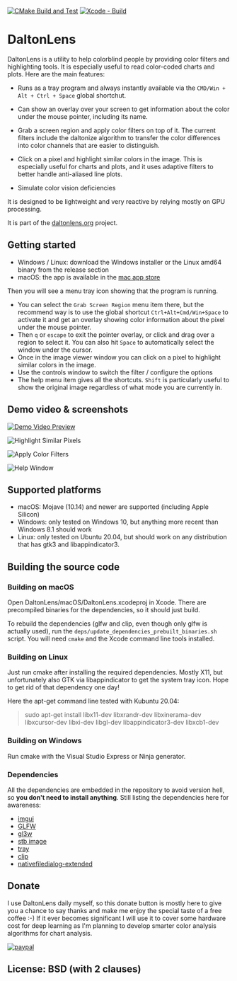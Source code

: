 [![CMake Build and Test](https://github.com/DaltonLens/DaltonLens/actions/workflows/cmake_build_and_test.yml/badge.svg)](https://github.com/DaltonLens/DaltonLens/actions/workflows/cmake_build_and_test.yml)
[![Xcode - Build](https://github.com/DaltonLens/DaltonLens/actions/workflows/xcode.yml/badge.svg)](https://github.com/DaltonLens/DaltonLens/actions/workflows/xcode.yml)

# DaltonLens

DaltonLens is a utility to help colorblind people by providing color filters and highlighting tools. It is especially useful to read color-coded charts and plots. Here are the main features:

- Runs as a tray program and always instantly available via the `CMD/Win + Alt + Ctrl + Space` global shortchut.

- Can show an overlay over your screen to get information about the color under the mouse pointer, including its name.

- Grab a screen region and apply color filters on top of it. The current filters include the daltonize algorithm to transfer the color differences into color channels that are easier to distinguish.

- Click on a pixel and highlight similar colors in the image. This is especially useful for charts and plots, and it uses adaptive filters to better handle anti-aliased line plots.

- Simulate color vision deficiencies

It is designed to be lightweight and very reactive by relying mostly on GPU processing.

It is part of the [daltonlens.org](https://daltonlens.org) project.

## Getting started

* Windows / Linux: download the Windows installer or the Linux amd64 binary from the release section
* macOS: the app is available in the [mac app store](https://apps.apple.com/us/app/dalton-lens/id1222737651)

Then you will see a menu tray icon showing that the program is running.
* You can select the `Grab Screen Region` menu item there, but the recommend way is to use the global shortcut `Ctrl+Alt+Cmd/Win+Space` to activate it and get an overlay showing color information about the pixel under the mouse pointer.
* Then `q` or `escape` to exit the pointer overlay, or click and drag over a region to select it. You can also hit `Space` to automatically select the window under the cursor.
* Once in the image viewer window you can click on a pixel to highlight similar colors in the image.
* Use the controls window to switch the filter / configure the options
* The help menu item gives all the shortcuts. `Shift` is particularly useful to show the original image regardless of what mode you are currently in.

## Demo video & screenshots

[![Demo Video Preview](https://user-images.githubusercontent.com/541507/103801408-fbac2980-504d-11eb-91f2-912ca234381f.png)](https://user-images.githubusercontent.com/541507/137966206-ce9e2918-e3da-4868-b274-600af6419822.mp4)

![Highlight Similar Pixels](https://user-images.githubusercontent.com/541507/137917031-7fc0ba1f-0ff4-4282-b326-5d3ec36c9b1f.png)

![Apply Color Filters](https://user-images.githubusercontent.com/541507/137916868-4649b7e9-049f-424d-8703-3ae14914a1bd.png)

![Help Window](https://user-images.githubusercontent.com/541507/137917928-b579584f-70cb-40c5-a494-26a8c7055f33.png)

## Supported platforms

* macOS: Mojave (10.14) and newer are supported (including Apple Silicon)
* Windows: only tested on Windows 10, but anything more recent than Windows 8.1 should work
* Linux: only tested on Ubuntu 20.04, but should work on any distribution that has gtk3 and libappindicator3.

## Building the source code

### Building on macOS

Open DaltonLens/macOS/DaltonLens.xcodeproj in Xcode. There are precompiled binaries for the dependencies, so it should just build.

To rebuild the dependencies (glfw and clip, even though only glfw is actually used), run the `deps/update_dependencies_prebuilt_binaries.sh` script. You will need `cmake` and the Xcode command line tools installed.

### Building on Linux

Just run cmake after installing the required dependencies. Mostly X11, but unfortunately also GTK via libappindicator to get the system tray icon. Hope to get rid of that dependency one day!

Here the apt-get command line tested with Kubuntu 20.04:
> sudo apt-get install libx11-dev libxrandr-dev libxinerama-dev libxcursor-dev libxi-dev libgl-dev libappindicator3-dev libxcb1-dev

### Building on Windows

Run cmake with the Visual Studio Express or Ninja generator.

### Dependencies

All the dependencies are embedded in the repository to avoid version hell, so **you don't need to install anything**. Still listing the dependencies here for awareness:

* [imgui](https://github.com/ocornut/imgui)
* [GLFW](https://www.glfw.org/)
* [gl3w](https://github.com/skaslev/gl3w)
* [stb image](https://github.com/nothings/stb)
* [tray](https://github.com/zserge/tray)
* [clip](https://github.com/dacap/clip)
* [nativefiledialog-extended](https://github.com/btzy/nativefiledialog-extended)

## Donate

I use DaltonLens daily myself, so this donate button is mostly here to give you a chance to say thanks and make me enjoy the special taste of a free coffee :-) If it ever becomes significant I will use it to cover some hardware cost for deep learning as I'm planning to develop smarter color analysis algorithms for chart analysis.

[![paypal](https://www.paypalobjects.com/en_US/i/btn/btn_donateCC_LG.gif)](https://www.paypal.com/cgi-bin/webscr?cmd=_donations&business=64SEC4LDVJXUA&item_name=Support+DaltonLens&currency_code=EUR)

## License: BSD (with 2 clauses)
